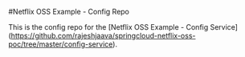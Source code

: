#Netflix OSS Example - Config Repo

This is the config repo for the [Netflix OSS Example - Config Service] (https://github.com/rajeshjaava/springcloud-netflix-oss-poc/tree/master/config-service).
